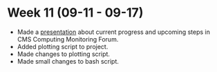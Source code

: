 # Week 11 (09-11 - 09-17)

*   Made a [presentation](./Presentations/Presentation_Justinas_Rumsevicius_2017-09-13.pdf) about current progress and upcoming steps in CMS Computing Monitoring Forum.
*   Added plotting script to project.
*   Made changes to plotting script.
*   Made small changes to bash script.
